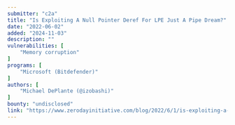 ```yaml
---
submitter: "c2a"
title: "Is Exploiting A Null Pointer Deref For LPE Just A Pipe Dream?"
date: "2022-06-02"
added: "2024-11-03"
description: ""
vulnerabilities: [
    "Memory corruption"
]
programs: [
    "Microsoft (Bitdefender)"
]
authors: [
    "Michael DePlante (@izobashi)"
]
bounty: "undisclosed"
link: "https://www.zerodayinitiative.com/blog/2022/6/1/is-exploiting-a-null-pointer-deref-for-lpe-just-a-pipe-dream"
---
```




